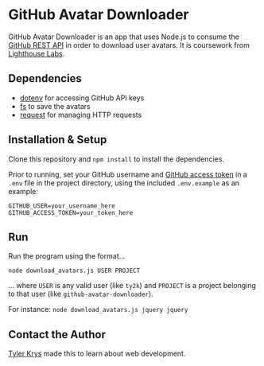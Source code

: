 # GitHub Avatar Downloader

GitHub Avatar Downloader is an app that uses Node.js to consume the [GitHub REST API](https://developer.github.com/v3/) in order to download user avatars. It is coursework from [Lighthouse Labs](https://github.com/lighthouse-labs/).

## Dependencies

- [dotenv](https://www.npmjs.com/package/dotenv) for accessing GitHub API keys
- [fs](https://nodejs.org/api/fs.html) to save the avatars
- [request](https://www.npmjs.com/package/request) for managing HTTP requests

## Installation & Setup

Clone this repository and `npm install` to install the dependencies.

Prior to running, set your GitHub username and [GitHub access token](https://github.com/settings/tokens) in a `.env` file in the project directory, using the included `.env.example` as an example:

```
GITHUB_USER=your_username_here
GITHUB_ACCESS_TOKEN=your_token_here
```

## Run

Run the program using the format...

```
node download_avatars.js USER PROJECT
```

... where `USER` is any valid user (like `ty2k`) and `PROJECT` is a project belonging to that user (like `github-avatar-downloader`).

For instance: `node download_avatars.js jquery jquery`

## Contact the Author

[Tyler Krys](https://tylerkrys.ca) made this to learn about web development.